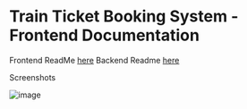 # Train Ticket Booking System - Frontend Documentation

Frontend ReadMe [here](https://github.com/Raviikumar001/train-book-wise/tree/main/backend)
Backend Readme [here](https://github.com/Raviikumar001/train-book-wise/tree/main/frontend)

Screenshots

![image](https://github.com/user-attachments/assets/77ac0e2d-c250-41d0-8d55-d9f40f11b52e)


